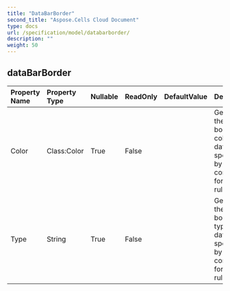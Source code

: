 ```yaml
---
title: "DataBarBorder"
second_title: "Aspose.Cells Cloud Document"
type: docs
url: /specification/model/databarborder/
description: ""
weight: 50
---
```


## **dataBarBorder**

 

| Property Name | Property Type | Nullable |  ReadOnly | DefaultValue | Description | 
| :- | :- | :- |:- |  :- | :- |
| Color | Class:Color | True |  False |  | Gets or sets the border's color of data bars specified by a conditional formatting rule.  |  
| Type | String | True |  False |  | Gets or sets the border's type of data bars specified by a conditional formatting rule.  |  

